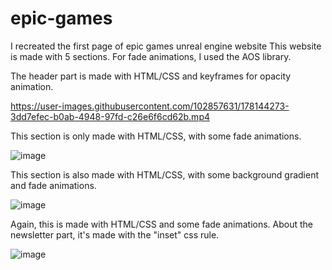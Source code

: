 # epic-games

I recreated the first page of epic games unreal engine website
This website is made with 5 sections. For fade animations, I used the AOS library.

The header part is made with HTML/CSS and keyframes for opacity animation.

https://user-images.githubusercontent.com/102857631/178144273-3dd7efec-b0ab-4948-97fd-c26e6f6cd62b.mp4


This section is only made with HTML/CSS, with some fade animations.

![image](https://user-images.githubusercontent.com/102857631/178143433-4a0f73f3-1f73-4000-8dd1-6354cb4b23d2.png)


This section is also made with HTML/CSS, with some background gradient and fade animations.

![image](https://user-images.githubusercontent.com/102857631/178143480-9b3a071d-d42d-4e33-ba38-bc6b7d313ca3.png)


Again, this is made with HTML/CSS and some fade animations. About the newsletter part, it's made with the "inset" css rule.

![image](https://user-images.githubusercontent.com/102857631/178143544-12259d52-cb79-4fb2-9b9c-966a9f9af606.png)
